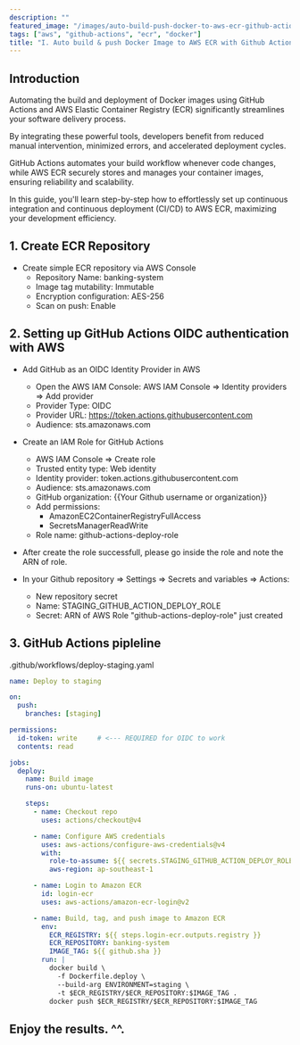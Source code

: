 ```yaml
---
description: ""
featured_image: "/images/auto-build-push-docker-to-aws-ecr-github-actions.png"
tags: ["aws", "github-actions", "ecr", "docker"]
title: "I. Auto build & push Docker Image to AWS ECR with Github Actions"
---
```


## Introduction
Automating the build and deployment of Docker images using GitHub Actions and AWS Elastic Container Registry (ECR) significantly streamlines your software delivery process. 

By integrating these powerful tools, developers benefit from reduced manual intervention, minimized errors, and accelerated deployment cycles. 

GitHub Actions automates your build workflow whenever code changes, while AWS ECR securely stores and manages your container images, ensuring reliability and scalability. 

In this guide, you'll learn step-by-step how to effortlessly set up continuous integration and continuous deployment (CI/CD) to AWS ECR, maximizing your development efficiency.

## 1. Create ECR Repository
- Create simple ECR repository via AWS Console
    - Repository Name: banking-system
    - Image tag mutability: Immutable
    - Encryption configuration: AES-256
    - Scan on push: Enable

## 2. Setting up GitHub Actions OIDC authentication with AWS
- Add GitHub as an OIDC Identity Provider in AWS
    - Open the AWS IAM Console: AWS IAM Console => Identity providers => Add provider
    - Provider Type: OIDC
    - Provider URL: https://token.actions.githubusercontent.com
    - Audience: sts.amazonaws.com

- Create an IAM Role for GitHub Actions
    - AWS IAM Console => Create role
    - Trusted entity type: Web identity
    - Identity provider: token.actions.githubusercontent.com
    - Audience: sts.amazonaws.com
    - GitHub organization: {{Your Github username or organization}}
    - Add permissions:
        - AmazonEC2ContainerRegistryFullAccess
        - SecretsManagerReadWrite
    - Role name: github-actions-deploy-role

- After create the role successfull, please go inside the role and note the ARN of role.

- In your Github repository => Settings => Secrets and variables => Actions:
    - New repository secret
    - Name: STAGING_GITHUB_ACTION_DEPLOY_ROLE
    - Secret: ARN of AWS Role "github-actions-deploy-role" just created

## 3. GitHub Actions pipleline
.github/workflows/deploy-staging.yaml
```yaml
name: Deploy to staging

on:
  push:
    branches: [staging]

permissions:
  id-token: write     # <--- REQUIRED for OIDC to work
  contents: read

jobs:
  deploy:
    name: Build image
    runs-on: ubuntu-latest

    steps:
      - name: Checkout repo
        uses: actions/checkout@v4

      - name: Configure AWS credentials
        uses: aws-actions/configure-aws-credentials@v4
        with:
          role-to-assume: ${{ secrets.STAGING_GITHUB_ACTION_DEPLOY_ROLE }}
          aws-region: ap-southeast-1

      - name: Login to Amazon ECR
        id: login-ecr
        uses: aws-actions/amazon-ecr-login@v2

      - name: Build, tag, and push image to Amazon ECR
        env:
          ECR_REGISTRY: ${{ steps.login-ecr.outputs.registry }}
          ECR_REPOSITORY: banking-system
          IMAGE_TAG: ${{ github.sha }}
        run: |
          docker build \
            -f Dockerfile.deploy \
            --build-arg ENVIRONMENT=staging \
            -t $ECR_REGISTRY/$ECR_REPOSITORY:$IMAGE_TAG .
          docker push $ECR_REGISTRY/$ECR_REPOSITORY:$IMAGE_TAG
```

## Enjoy the results. ^^.